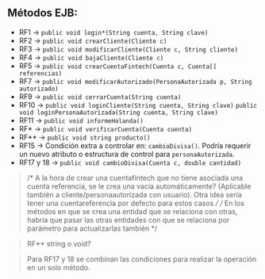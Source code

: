 ## Métodos EJB:

- RF1  -> `public void login*(String cuenta, String clave)`
- RF2  -> `public void crearCliente(Cliente c)`
- RF3  -> `public void modificarCliente(Cliente c, String cliente)`
- RF4  -> `public void bajaCliente(Cliente c)`
- RF5  -> `public void crearCuentaFintech(Cuenta c, Cuenta[] referencias)` 
- RF7  -> `public void modificarAutorizado(PersonaAutorizada p, String autorizado)`
- RF9  -> `public void cerrarCuenta(String cuenta)`
- RF10 -> `public void loginCliente(String cuenta, String clave)`
          `public void loginPersonaAutorizada(String cuenta, String clave)`
- RF11 -> `public void informeHolanda()`
- RF*  -> `public void verificarCuenta(Cuenta cuenta)`
- RF** -> `public void string producto()`
- RF15 -> Condición extra a controlar en: `cambioDivisa()`. Podría requerir un nuevo atributo o estructura de control para `personaAutorizada`.
- RF17 y 18 -> `public void cambioDivisa(Cuenta c, double cantidad)`



>/* A la hora de crear una cuentafintech que no tiene asociada una cuenta referencia, se le crea una vacía automáticamente? (Aplicable también a cliente/personaautorizada con usuario). Otra idea sería tener una cuentareferencia por defecto para estos casos */
/* En los métodos en que se crea una entidad que se relaciona con otras, habría que pasar las otras entidades con que se relaciona por parámetro para actualizarlas también */

> RF** string o void?

> Para RF17 y 18 se combinan las condiciones para realizar la operación en un solo método.

